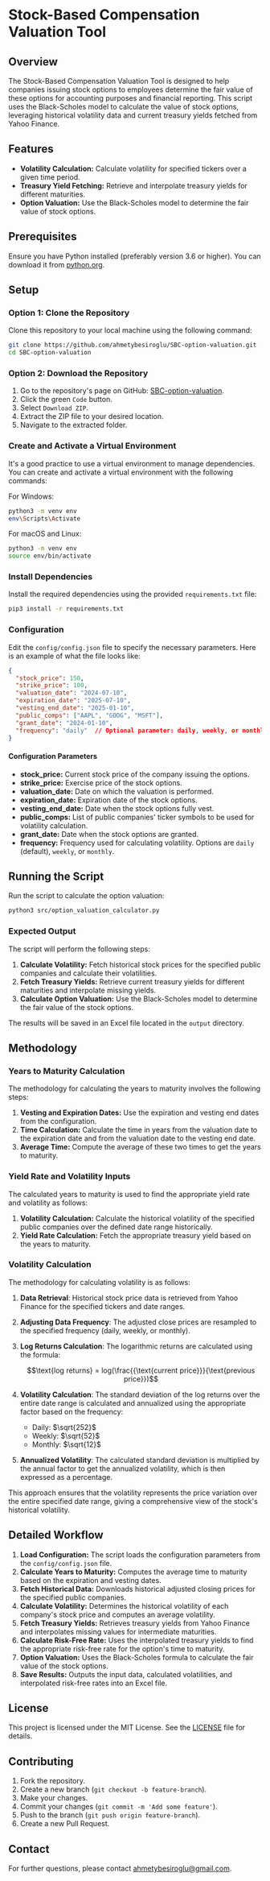 
# Stock-Based Compensation Valuation Tool

## Overview

The Stock-Based Compensation Valuation Tool is designed to help companies issuing stock options to employees determine the fair value of these options for accounting purposes and financial reporting. This script uses the Black-Scholes model to calculate the value of stock options, leveraging historical volatility data and current treasury yields fetched from Yahoo Finance.

## Features

- **Volatility Calculation:** Calculate volatility for specified tickers over a given time period.
- **Treasury Yield Fetching:** Retrieve and interpolate treasury yields for different maturities.
- **Option Valuation:** Use the Black-Scholes model to determine the fair value of stock options.

## Prerequisites

Ensure you have Python installed (preferably version 3.6 or higher). You can download it from [python.org](https://www.python.org/).

## Setup

### Option 1: Clone the Repository

Clone this repository to your local machine using the following command:

```bash
git clone https://github.com/ahmetybesiroglu/SBC-option-valuation.git
cd SBC-option-valuation
```

### Option 2: Download the Repository

1. Go to the repository's page on GitHub: [SBC-option-valuation](https://github.com/ahmetybesiroglu/SBC-option-valuation).
2. Click the green `Code` button.
3. Select `Download ZIP`.
4. Extract the ZIP file to your desired location.
5. Navigate to the extracted folder.

### Create and Activate a Virtual Environment

It's a good practice to use a virtual environment to manage dependencies. You can create and activate a virtual environment with the following commands:

For Windows:
```bash
python3 -m venv env
env\Scripts\Activate
```

For macOS and Linux:
```bash
python3 -m venv env
source env/bin/activate
```

### Install Dependencies

Install the required dependencies using the provided `requirements.txt` file:

```bash
pip3 install -r requirements.txt
```

### Configuration

Edit the `config/config.json` file to specify the necessary parameters. Here is an example of what the file looks like:

```json
{
  "stock_price": 150,
  "strike_price": 100,
  "valuation_date": "2024-07-10",
  "expiration_date": "2025-07-10",
  "vesting_end_date": "2025-01-10",
  "public_comps": ["AAPL", "GOOG", "MSFT"],
  "grant_date": "2024-01-10",
  "frequency": "daily"  // Optional parameter: daily, weekly, or monthly
}
```

#### Configuration Parameters

- **stock_price:** Current stock price of the company issuing the options.
- **strike_price:** Exercise price of the stock options.
- **valuation_date:** Date on which the valuation is performed.
- **expiration_date:** Expiration date of the stock options.
- **vesting_end_date:** Date when the stock options fully vest.
- **public_comps:** List of public companies' ticker symbols to be used for volatility calculation.
- **grant_date:** Date when the stock options are granted.
- **frequency:** Frequency used for calculating volatility. Options are `daily` (default), `weekly`, or `monthly`.

## Running the Script

Run the script to calculate the option valuation:

```bash
python3 src/option_valuation_calculator.py
```

### Expected Output

The script will perform the following steps:
1. **Calculate Volatility:** Fetch historical stock prices for the specified public companies and calculate their volatilities.
2. **Fetch Treasury Yields:** Retrieve current treasury yields for different maturities and interpolate missing yields.
3. **Calculate Option Valuation:** Use the Black-Scholes model to determine the fair value of the stock options.

The results will be saved in an Excel file located in the `output` directory.

## Methodology

### Years to Maturity Calculation

The methodology for calculating the years to maturity involves the following steps:
1. **Vesting and Expiration Dates:** Use the expiration and vesting end dates from the configuration.
2. **Time Calculation:** Calculate the time in years from the valuation date to the expiration date and from the valuation date to the vesting end date.
3. **Average Time:** Compute the average of these two times to get the years to maturity.

### Yield Rate and Volatility Inputs

The calculated years to maturity is used to find the appropriate yield rate and volatility as follows:
1. **Volatility Calculation:** Calculate the historical volatility of the specified public companies over the defined date range historically.
2. **Yield Rate Calculation:** Fetch the appropriate treasury yield based on the years to maturity.

### Volatility Calculation

The methodology for calculating volatility is as follows:

1. **Data Retrieval**: Historical stock price data is retrieved from Yahoo Finance for the specified tickers and date ranges.
2. **Adjusting Data Frequency**: The adjusted close prices are resampled to the specified frequency (daily, weekly, or monthly).
3. **Log Returns Calculation**: The logarithmic returns are calculated using the formula:

   $$\text{log returns} = log(\frac{{\text{current price}}}{\text{previous price}})$$

4. **Volatility Calculation**: The standard deviation of the log returns over the entire date range is calculated and annualized using the appropriate factor based on the frequency:
   - Daily: $\sqrt{252}$
   - Weekly: $\sqrt{52}$
   - Monthly: $\sqrt{12}$
5. **Annualized Volatility**: The calculated standard deviation is multiplied by the annual factor to get the annualized volatility, which is then expressed as a percentage.

This approach ensures that the volatility represents the price variation over the entire specified date range, giving a comprehensive view of the stock's historical volatility.

## Detailed Workflow

1. **Load Configuration:** The script loads the configuration parameters from the `config/config.json` file.
2. **Calculate Years to Maturity:** Computes the average time to maturity based on the expiration and vesting dates.
3. **Fetch Historical Data:** Downloads historical adjusted closing prices for the specified public companies.
4. **Calculate Volatility:** Determines the historical volatility of each company's stock price and computes an average volatility.
5. **Fetch Treasury Yields:** Retrieves treasury yields from Yahoo Finance and interpolates missing values for intermediate maturities.
6. **Calculate Risk-Free Rate:** Uses the interpolated treasury yields to find the appropriate risk-free rate for the option's time to maturity.
7. **Option Valuation:** Uses the Black-Scholes formula to calculate the fair value of the stock options.
8. **Save Results:** Outputs the input data, calculated volatilities, and interpolated risk-free rates into an Excel file.

## License

This project is licensed under the MIT License. See the [LICENSE](LICENSE) file for details.

## Contributing

1. Fork the repository.
2. Create a new branch (`git checkout -b feature-branch`).
3. Make your changes.
4. Commit your changes (`git commit -m 'Add some feature'`).
5. Push to the branch (`git push origin feature-branch`).
6. Create a new Pull Request.

## Contact

For further questions, please contact [ahmetybesiroglu@gmail.com](mailto:ahmetybesiroglu@gmail.com).
